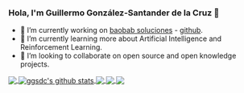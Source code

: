 ### Hola, I'm Guillermo González-Santander de la Cruz 👋

- 🔭 I’m currently working on [baobab soluciones](https://baobabsoluciones.es/) - [github](https://github.com/baobabsoluciones).
- 🌱 I’m currently learning more about Artificial Intelligence and Reinforcement Learning.
- 👯 I’m looking to collaborate on open source and open knowledge projects.


<a href="https://github.com/ggsdc">
  <img align="center" src="https://github-readme-stats.vercel.app/api/top-langs/?username=ggsdc&theme=vue&hide_langs_below=1&layout=compact" />
</a>

<a href="https://github.com/ggsdc">
 <img align="center" src="https://github-readme-stats.vercel.app/api?username=ggsdc&show_icons=true&theme=vue&line_height=27&count_private=yes" alt="ggsdc's github stats"/>
</a>

<a href="https://github.com/baobabsoluciones/corn">
  <img align="center" src="https://github-readme-stats.vercel.app/api/pin/?username=baobabsoluciones&repo=cornflow-server&theme=vue" />

</a>
<a href="https://github.com/ggsdc/tsp-solvers">
 <img align="center" src="https://github-readme-stats.vercel.app/api/pin/?username=ggsdc&repo=tsp-solvers&theme=vue" />
</a>

</a>
<a href="https://github.com/ggsdc/courier">
 <img align="center" src="https://github-readme-stats.vercel.app/api/pin/?username=ggsdc&repo=courier&theme=vue" />
</a>
